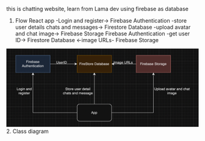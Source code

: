 this is chatting website, learn from Lama dev using firebase as database
1. Flow
React app -Login and register-> Firebase Authentication
          -store user details chats and messages-> Firestore Database
          -upload avatar and chat image-> Firebase Storage
Firebase Authentication -get user ID-> Firestore Database <-image URLs- Firebase Storage
<img src="image.png">
2. Class diagram 
